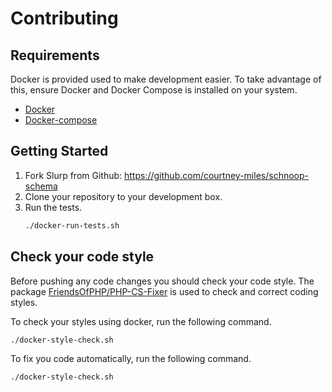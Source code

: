 # Contributing

## Requirements

Docker is provided used to make development easier.  To take advantage of this, ensure Docker and Docker Compose is installed on your system.

* [Docker](https://docs.docker.com/install/)
* [Docker-compose](https://docs.docker.com/compose/install/)

## Getting Started

1. Fork Slurp from Github: https://github.com/courtney-miles/schnoop-schema
2. Clone your repository to your development box.
2. Run the tests.
    ```bash
   ./docker-run-tests.sh
    ```

## Check your code style

Before pushing any code changes you should check your code style. The package [FriendsOfPHP/PHP-CS-Fixer](https://github.com/FriendsOfPHP/PHP-CS-Fixer) is used to check and correct coding styles.

To check your styles using docker, run the following command.

```bash
./docker-style-check.sh
```

To fix you code automatically, run the following command.

```bash
./docker-style-check.sh
```